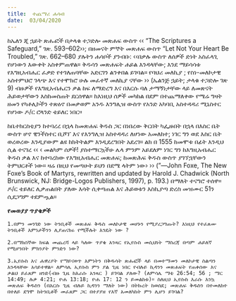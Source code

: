 ```yaml
---
title:  ተጨማሪ ሐሳብ
date:  03/04/2020
---
```


ከኤለን ጂ ኋይት ጽሑፎች በታላቁ ተጋድሎ መጽሐፍ ውስጥ ‹‹ “The Scriptures a Safeguard,” ገጽ. 593–602››; በዘመናት ምኞት መጽሐፍ ውስጥ “Let Not Your Heart Be Troubled,” ገጽ. 662–680 ያሉትን ሐሳቦች ያንብቡ: ‹‹በቃሉ ውስጥ ለሰዎች ድነት አስፈላጊ የሆነውን እውቀት አስቀምጠዋል። ቅዱሳን መጽሐፍት ሐይል እንዳላቸው; እንደ ማይሳሳቱ የእግዚአብሔር ፈቃድ የተገለጠባቸው አድርገን ልንቀበል ይገባል። የባህሪ መለኪያ ; የስነ-መለኮታዊ አስተምህሮ ገላጭ እና የተሞክሮ ሁሉ መፈተኛ መለኪያ ናቸው ›› (ኤልንጅ ኋይት; ታላቁ ተጋድሎ ገጽ 9) ብዙዎች የእግዚአብሔርን ቃል ከፍ ለማድረግ እና በእርሱ ባለ ታማኝነታቸው ላይ ለመጽናት ሕይወታቸውን እስከመስጠት ደርሰዋል። ከእነዚህ ሰዎች መካከል በደም በተጨማለቀው የሜሬ ግዛት ዘመን የካቶሊኮችን ተጽዕኖ በመቃወም አንዱ እንግሊዝ ውስጥ የአንድ አካባቢ አስተዳዳሪ ሚኒስተር የሆነው ዶ/ር ሮላንድ ቴይለር ነበር።

ከቤተክርስቲያን ከተባረረ በኋላ ከመጽሐፍ ቅዱስ ጋር በነበረው ቅርበት ካፌዙበት በኋላ በእስር ቤት ውስጥ ሆኖ ዊንችስተር ቢሾፕ እና የእንግሊዝ አስተዳዳሪ ለሆነው አመለከተ; ነገር ግን ወደ እስር ቤት ወረወረው እንዲያውም ልዩ ከክትትልም እንዲደረግበት አደረገ። ልክ በ 1555 ከመሞቱ በፊት እንዲህ ሲል ተናገረ ‹‹ ‹ መልካም ሰዎች! ያስተማርኳችሁ ሌላ ምንም አይደለም ነገር ግን ከእግዚአብሔር ቅዱስ ቃል እና ከተባረከው የእግዚአብሔር መጽሐፍ; ከመጽሕፍ ቅዱስ ውስጥ ያገኘኋቸውን ትምህርቶች ነው። ዛሬ በዚህ የመጣሁት ይህን በደሜ ላትም ነው› ›› (”—John Foxe, The New Foxe’s Book of Martyrs, rewritten and updated by Harold J. Chadwick (North Brunswick, NJ: Bridge-Logos Publishers, 1997), p. 193.) በማለት ተናግሮ ተሰዋ። ዶ/ር ቴይለር ሊቃጠልበት ያለው እሳት ሲቀጣጠል እና ሕይወቱን እስኪያጣ ድረስ መዝሙር 51ን ሲደጋግም ተደምጧል።

**የመወያያ ጥያቄዎች**

`1.በምን መንገድ ነው ትንቢቶች መጽሐፍ ቅዱስ መለኮታዊ መሆኑን የሚያረጋግጡት? እነዚህ የተፈጸሙ ትንቢቶች እምነታችንን ሊያጠናክሩ የሚችሉት እንዴት ነው ?`

`2.በማክሰኞው ክፍል መጨረሻ ላይ ካለው ጥያቄ አንጻር የኢየሱስ መሲህነት ማስረጃ በጣም ሐይለኛ የሚሆንበት ምክንያት ምንድን ነው?`

`3.ኢየሱስ እና ሐዋሪያት የማይናወጥ እምነትን በቅዱሳት ጽሑፎች ላይ በመተማመን መለኮታዊ ስልጣን እንዳላቸው አሳይተዋል። ለምሳሌ ኢየሱስ ምን ያል ጊዜ ነበር የብሉይ ኪዳንን መጽሐፍት የጠቀሰው እና ቃልህ ይፈጸም ዘንድ(ብዙ ጊዜ ከእራሱ አንጻር ) ይገባል ያለው? (ለምሳሌ ማቴ 26:54; 56 ; ማር 14:49; ሉቃ 4:21; ዮሐ 13:18; ዮሐ 17: 12 ን ይመልከቱ)። ስለዚህ ኢየሱስ እራሱ እንኳ መጽሐፍ ቅዱስን (በእርሱ ጊዜ ብሉይ ኪዳንን ማለት ነው) በትኩረት ከወሰደ; መጽሐፍ ቅዱስን በተመለከተ በተለይ ደግሞ ከትንቢቶች መፈጸም ጋር በተያያዘ የእኛ አመለካከት ምን ሊሆን ይገባል?`
